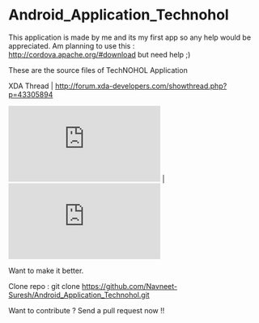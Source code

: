 Android_Application_Technohol
=============================

This application is made by me and its my first app so any help would be appreciated.
Am planning to use this : http://cordova.apache.org/#download but need help ;)

These are the source files of TechNOHOL Application 

XDA Thread | http://forum.xda-developers.com/showthread.php?p=43305894

![My image](http://forum.xda-developers.com/attachment.php?attachmentid=2190686&stc=1&d=1376577794) |  ![My image](http://forum.xda-developers.com/attachment.php?attachmentid=2190742&stc=1&d=1376579747)

Want to make it better.

Clone repo : git clone https://github.com/Navneet-Suresh/Android_Application_Technohol.git

Want to contribute ? Send a pull request now !!
